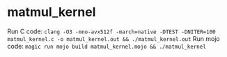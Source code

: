 # matmul_kernel

Run C code:
```clang -O3 -mno-avx512f -march=native -DTEST -DNITER=100 matmul_kernel.c -o matmul_kernel.out && ./matmul_kernel.out```
Run mojo code:
```magic run mojo build matmul_kernel.mojo && ./matmul_kernel```
